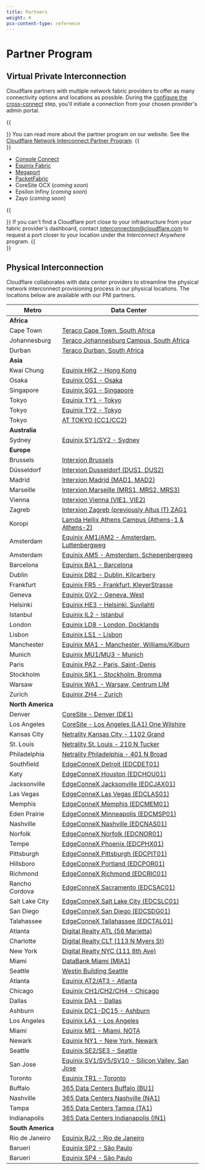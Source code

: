 ```yaml
---
title: Partners
weight: 4
pcx-content-type: reference
---
```


# Partner Program

## Virtual Private Interconnection

Cloudflare partners with multiple network fabric providers to offer as many connectivity options and locations as possible. During the [configure the cross-connect](/set-up-cni/configure-cross-connect) step, you'll initiate a connection from your chosen provider's admin portal.

{{<Aside type="note">}}
You can read more about the partner program on our website. See
the [Cloudflare Network Interconnect Partner Program](https://www.cloudflare.com/network-interconnect-partnerships/).
{{</Aside>}}

- [Console Connect](/partners/console-connect)
- [Equinix Fabric](/partners/equinix-fabric)
- [Megaport](/partners/megaport)
- [PacketFabric](/partners/packet-fabric)
- CoreSite OCX (_coming soon_)
- Epsilon Infiny (_coming soon_)
- Zayo (_coming soon_)

{{<Aside type="note">}}
If you can't find a Cloudflare port close to your infrastructure from your fabric provider's dashboard, contact interconnection@cloudflare.com to request a port closer to your location under the _Interconnect Anywhere_ program.
{{</Aside>}}

## Physical Interconnection

Cloudflare collaborates with data center providers to streamline the physical network interconnect provisioning process in our physical locations. The locations below are available with our PNI partners.

| Metro             | Data Center                                                                            |
| ----------------- | -------------------------------------------------------------------------------------- |
| **Africa**        |
| Cape Town         | [Teraco Cape Town, South Africa](https://www.peeringdb.com/fac/1225)                   |
| Johannesburg      | [Teraco Johannesburg Campus, South Africa](https://www.peeringdb.com/fac/850)          |
| Durban            | [Teraco Durban, South Africa](https://www.peeringdb.com/fac/1289)                      |
| **Asia**          |
| Kwai Chung        | [Equinix HK2 - Hong Kong](https://www.peeringdb.com/fac/1118)                          |
| Osaka             | [Equinix OS1 - Osaka](https://www.peeringdb.com/fac/1791)                              |
| Singapore         | [Equinix SG1 - Singapore](https://www.peeringdb.com/fac/282)                           |
| Tokyo             | [Equinix TY1 - Tokyo](https://www.peeringdb.com/fac/168)                               |
| Tokyo             | [Equinix TY2 - Tokyo](https://www.peeringdb.com/fac/452)                               |
| Tokyo             | [AT TOKYO (CC1/CC2)](https://www.peeringdb.com/fac/738)                                |
| **Australia**     |
| Sydney            | [Equinix SY1/SY2 - Sydney](https://www.peeringdb.com/fac/131)                          |
| **Europe**        |
| Brussels          | [Interxion Brussels](https://www.peeringdb.com/fac/68)                                 |
| Düsseldorf        | [Interxion Dusseldorf (DUS1, DUS2)](https://www.peeringdb.com/fac/106)                 |
| Madrid            | [Interxion Madrid (MAD1, MAD2)](https://www.peeringdb.com/fac/130)                     |
| Marseille         | [Interxion Marseille (MRS1, MRS2, MRS3)](https://www.peeringdb.com/fac/226)            |
| Vienna            | [Interxion Vienna (VIE1, VIE2)](https://www.peeringdb.com/fac/67)                      |
| Zagreb            | [Interxion Zagreb (previously Altus IT) ZAG1](https://www.peeringdb.com/fac/1368)      |
| Koropi            | [Lamda Hellix Athens Campus (Athens-1 & Athens-2)](https://www.peeringdb.com/fac/1949) |
| Amsterdam         | [Equinix AM1/AM2 - Amsterdam, Luttenbergweg](https://www.peeringdb.com/fac/375)        |
| Amsterdam         | [Equinix AM5 - Amsterdam, Schepenbergweg](https://www.peeringdb.com/fac/1236)          |
| Barcelona         | [Equinix BA1 - Barcelona](https://www.peeringdb.com/fac/122)                           |
| Dublin            | [Equinix DB2 - Dublin, Kilcarbery](https://www.peeringdb.com/fac/178)                  |
| Frankfurt         | [Equinix FR5 - Frankfurt, KleyerStrasse](https://www.peeringdb.com/fac/60)             |
| Geneva            | [Equinix GV2 - Geneva, West](https://www.peeringdb.com/fac/826)                        |
| Helsinki          | [Equinix HE3 - Helsinki, Suvilahti](https://www.peeringdb.com/fac/1457)                |
| Istanbul          | [Equinix IL2 - Istanbul](https://www.peeringdb.com/fac/4148)                           |
| London            | [Equinix LD8 - London, Docklands](https://www.peeringdb.com/fac/45)                    |
| Lisbon            | [Equinix LS1 - Lisbon](https://www.peeringdb.com/fac/126)                              |
| Manchester        | [Equinix MA1 - Manchester, Williams/Kilburn](https://www.peeringdb.com/fac/76)         |
| Munich            | [Equinix MU1/MU3 - Munich](https://www.peeringdb.com/fac/480)                          |
| Paris             | [Equinix PA2 - Paris, Saint-Denis](https://www.peeringdb.com/fac/306)                  |
| Stockholm         | [Equinix SK1 - Stockholm, Bromma](https://www.peeringdb.com/fac/156)                   |
| Warsaw            | [Equinix WA1 - Warsaw, Centrum LIM](https://www.peeringdb.com/fac/509)                 |
| Zurich            | [Equinix ZH4 - Zurich](https://www.peeringdb.com/fac/833)                              |
| **North America** |
| Denver            | [CoreSite - Denver (DE1)](https://www.peeringdb.com/fac/389)                           |
| Los Angeles       | [CoreSite - Los Angeles (LA1) One Wilshire](https://www.peeringdb.com/fac/19)          |
| Kansas City       | [Netrality Kansas City - 1102 Grand](https://www.peeringdb.com/fac/435)                |
| St. Louis         | [Netrality St. Louis - 210 N Tucker](https://www.peeringdb.com/fac/1978)               |
| Philadelphia      | [Netrality Philadelphia - 401 N Broad](https://www.peeringdb.com/fac/2111)             |
| Southfield        | [EdgeConneX Detroit (EDCDET01)](https://www.peeringdb.com/fac/1927)                    |
| Katy              | [EdgeConneX Houston (EDCHOU01)](https://www.peeringdb.com/fac/1910)                    |
| Jacksonville      | [EdgeConneX Jacksonville (EDCJAX01)](https://www.peeringdb.com/fac/2076)               |
| Las Vegas         | [EdgeConneX Las Vegas (EDCLAS01)](https://www.peeringdb.com/fac/1918)                  |
| Memphis           | [EdgeConneX Memphis (EDCMEM01)](https://www.peeringdb.com/fac/1930)                    |
| Eden Prairie      | [EdgeConneX Minneapolis (EDCMSP01)](https://www.peeringdb.com/fac/2601)                |
| Nashville         | [EdgeConneX Nashville (EDCNAS01)](https://www.peeringdb.com/fac/1924)                  |
| Norfolk           | [EdgeConneX Norfolk (EDCNOR01)](https://www.peeringdb.com/fac/1921)                    |
| Tempe             | [EdgeConneX Phoenix (EDCPHX01)](https://www.peeringdb.com/fac/1917)                    |
| Pittsburgh        | [EdgeConneX Pittsburgh (EDCPIT01)](https://www.peeringdb.com/fac/1925)                 |
| Hillsboro         | [EdgeConneX Portland (EDCPOR01)](https://www.peeringdb.com/fac/1922)                   |
| Richmond          | [EdgeConneX Richmond (EDCRIC01)](https://www.peeringdb.com/fac/2075)                   |
| Rancho Cordova    | [EdgeConneX Sacramento (EDCSAC01)](https://www.peeringdb.com/fac/1926)                 |
| Salt Lake City    | [EdgeConneX Salt Lake City (EDCSLC01)](https://www.peeringdb.com/fac/2077)             |
| San Diego         | [EdgeConneX San Diego (EDCSDG01)](https://www.peeringdb.com/fac/1928)                  |
| Talahassee        | [EdgeConneX Tallahassee (EDCTAL01)](https://www.peeringdb.com/fac/2074)                |
| Atlanta           | [Digital Realty ATL (56 Marietta)](https://www.peeringdb.com/fac/125)                  |
| Charlotte         | [Digital Realty CLT (113 N Myers St)](https://www.peeringdb.com/fac/4770)              |
| New York          | [Digital Realty NYC (111 8th Ave)](https://www.peeringdb.com/fac/16)                   |
| Miami             | [DataBank Miami (MIA1)](https://www.peeringdb.com/fac/1718)                            |
| Seattle           | [Westin Building Seattle](https://www.peeringdb.com/fac/71)                            |
| Atlanta           | [Equinix AT2/AT3 - Atlanta](https://www.peeringdb.com/fac/11)                          |
| Chicago           | [Equinix CH1/CH2/CH4 - Chicago](https://www.peeringdb.com/fac/7)                       |
| Dallas            | [Equinix DA1 - Dallas](https://www.peeringdb.com/fac/4)                                |
| Ashburn           | [Equinix DC1-DC15 - Ashburn](https://www.peeringdb.com/fac/1)                          |
| Los Angeles       | [Equinix LA1 - Los Angeles](https://www.peeringdb.com/fac/8)                           |
| Miami             | [Equinix MI1 - Miami, NOTA](https://www.peeringdb.com/fac/15)                          |
| Newark            | [Equinix NY1 - New York, Newark](https://www.peeringdb.com/fac/9)                      |
| Seattle           | [Equinix SE2/SE3 - Seattle](https://www.peeringdb.com/fac/86)                          |
| San Jose          | [Equinix SV1/SV5/SV10 - Silicon Valley, San Jose](https://www.peeringdb.com/fac/6)     |
| Toronto           | [Equinix TR1 - Toronto](https://www.peeringdb.com/fac/12)                              |
| Buffalo           | [365 Data Centers Buffalo (BU1)](https://www.peeringdb.com/fac/2087)                   |
| Nashville         | [365 Data Centers Nashville (NA1)](https://www.peeringdb.com/fac/561)                  |
| Tampa             | [365 Data Centers Tampa (TA1)](https://www.peeringdb.com/fac/2086)                     |
| Indianapolis      | [365 Data Centers Indianapolis (IN1)](https://www.peeringdb.com/fac/2018)              |
| **South America** |
| Rio de Janeiro    | [Equinix RJ2 - Rio de Janeiro](https://www.peeringdb.com/fac/1899)                     |
| Barueri           | [Equinix SP2 - São Paulo](https://www.peeringdb.com/fac/1283)                          |
| Barueri           | [Equinix SP4 - São Paulo](https://www.peeringdb.com/fac/165)                           |
